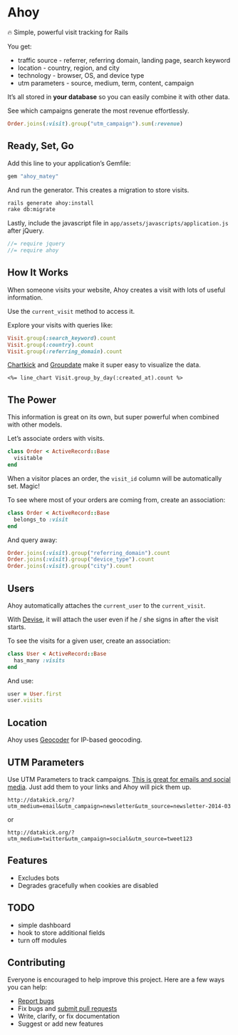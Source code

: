 # Ahoy

:fire: Simple, powerful visit tracking for Rails

You get:

- traffic source - referrer, referring domain, landing page, search keyword
- location - country, region, and city
- technology - browser, OS, and device type
- utm parameters - source, medium, term, content, campaign

It’s all stored in **your database** so you can easily combine it with other data.

See which campaigns generate the most revenue effortlessly.

```ruby
Order.joins(:visit).group("utm_campaign").sum(:revenue)
```

## Ready, Set, Go

Add this line to your application’s Gemfile:

```ruby
gem "ahoy_matey"
```

And run the generator. This creates a migration to store visits.

```sh
rails generate ahoy:install
rake db:migrate
```

Lastly, include the javascript file in `app/assets/javascripts/application.js` after jQuery.

```javascript
//= require jquery
//= require ahoy
```

## How It Works

When someone visits your website, Ahoy creates a visit with lots of useful information.

Use the `current_visit` method to access it.

Explore your visits with queries like:

```ruby
Visit.group(:search_keyword).count
Visit.group(:country).count
Visit.group(:referring_domain).count
```

[Chartkick](http://chartkick.com/) and [Groupdate](https://github.com/ankane/groupdate) make it super easy to visualize the data.

```erb
<%= line_chart Visit.group_by_day(:created_at).count %>
```

## The Power

This information is great on its own, but super powerful when combined with other models.

Let’s associate orders with visits.

```ruby
class Order < ActiveRecord::Base
  visitable
end
```

When a visitor places an order, the `visit_id` column will be automatically set. Magic!

To see where most of your orders are coming from, create an association:

```ruby
class Order < ActiveRecord::Base
  belongs_to :visit
end
```

And query away:

```ruby
Order.joins(:visit).group("referring_domain").count
Order.joins(:visit).group("device_type").count
Order.joins(:visit).group("city").count
```

## Users

Ahoy automatically attaches the `current_user` to the `current_visit`.

With [Devise](https://github.com/plataformatec/devise), it will attach the user even if he / she signs in after the visit starts.

To see the visits for a given user, create an association:

```ruby
class User < ActiveRecord::Base
  has_many :visits
end
```

And use:

```ruby
user = User.first
user.visits
```

## Location

Ahoy uses [Geocoder](https://github.com/alexreisner/geocoder) for IP-based geocoding.

## UTM Parameters

Use UTM Parameters to track campaigns. [This is great for emails and social media](http://www.thunderseo.com/blog/utm-parameters/). Just add them to your links and Ahoy will pick them up.

```
http://datakick.org/?utm_medium=email&utm_campaign=newsletter&utm_source=newsletter-2014-03
```

or

```
http://datakick.org/?utm_medium=twitter&utm_campaign=social&utm_source=tweet123
```

## Features

- Excludes bots
- Degrades gracefully when cookies are disabled

## TODO

- simple dashboard
- hook to store additional fields
- turn off modules

## Contributing

Everyone is encouraged to help improve this project. Here are a few ways you can help:

- [Report bugs](https://github.com/ankane/ahoy/issues)
- Fix bugs and [submit pull requests](https://github.com/ankane/ahoy/pulls)
- Write, clarify, or fix documentation
- Suggest or add new features
